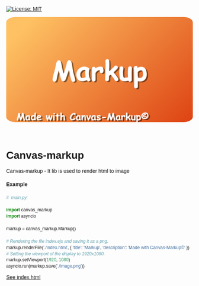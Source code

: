 [![License: MIT](https://img.shields.io/badge/License-MIT-yellow.svg)](https://opensource.org/licenses/MIT)

<img style="border-radius: 5%" src="https://github.com/Xpos587/Canvas-markup-py/blob/master/logo.png?raw=true" alt></img>
<br>
<br>
<br>

Canvas-markup
=============
Canvas-markup - It lib is used to render html to image

#### **Example**
```python
#  main.py:

import canvas_markup
import asyncio

markup = canvas_markup.Markup()

# Rendering the file index.ejs and saving it as a png.
markup.renderFile('./index.html', { 'title': 'Markup', 'description': 'Made with Canvas-Markup©' })
# Setting the viewport of the display to 1920x1080.
markup.setViewport(1920, 1080)
asyncio.run(markup.save('./image.png'))
```

<a href="https://github.com/Xpos587/Canvas-markup-py/blob/master/index.html">See index.html</a>

<style>
    * {
        font-family: arial;
    }
</style>